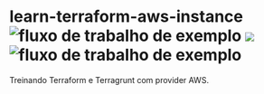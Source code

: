 # learn-terraform-aws-instance ![fluxo de trabalho de exemplo](https://github.com/renatabrasil/learn-terraform-aws-instance/workflows/Terraform/badge.svg) ![](https://github.com/renatabrasil/learn-terraform-aws-instance/workflows/tests/badge.svg) ![fluxo de trabalho de exemplo](https://github.com/github/docs/actions/workflows/main.yml/badge.svg)
Treinando Terraform e Terragrunt com provider AWS.






